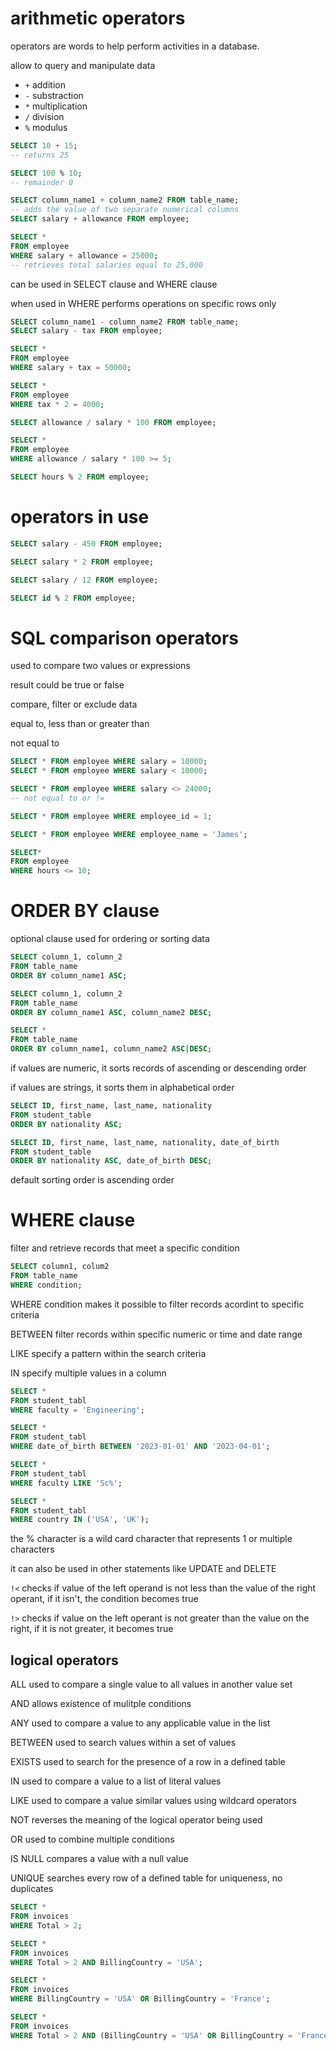 # arithmetic operators

operators are words to help perform activities in a database.

allow to query and manipulate data

- `+` addition
- `-` substraction
- `*` multiplication
- `/` division
- `%` modulus

```sql
SELECT 10 + 15;
-- returns 25

SELECT 100 % 10;
-- remainder 0

SELECT column_name1 + column_name2 FROM table_name;
-- adds the value of two separate numerical columns
SELECT salary + allowance FROM employee;

SELECT *
FROM employee
WHERE salary + allowance = 25000;
-- retrieves total salaries equal to 25,000
```

can be used in SELECT clause and WHERE clause

when used in WHERE performs operations on specific rows only

```sql
SELECT column_name1 - column_name2 FROM table_name;
SELECT salary - tax FROM employee;

SELECT *
FROM employee
WHERE salary + tax = 50000;

SELECT *
FROM employee
WHERE tax * 2 = 4000;

SELECT allowance / salary * 100 FROM employee;

SELECT *
FROM employee
WHERE allowance / salary * 100 >= 5;

SELECT hours % 2 FROM employee;
```

# operators in use


```sql
SELECT salary - 450 FROM employee;

SELECT salary * 2 FROM employee;

SELECT salary / 12 FROM employee;

SELECT id % 2 FROM employee;
```

# SQL comparison operators

used to compare two values or expressions

result could be true or false

compare, filter or exclude data

equal to, less than or greater than

not equal to

```sql
SELECT * FROM employee WHERE salary = 10000;
SELECT * FROM employee WHERE salary < 10000;

SELECT * FROM employee WHERE salary <> 24000;
-- not equal to or !=

SELECT * FROM employee WHERE employee_id = 1;

SELECT * FROM employee WHERE employee_name = 'James';

SELECT*
FROM employee
WHERE hours <= 10;
```

# ORDER BY clause

optional clause used for ordering or sorting data

```sql
SELECT column_1, column_2
FROM table_name
ORDER BY column_name1 ASC;

SELECT column_1, column_2
FROM table_name
ORDER BY column_name1 ASC, column_name2 DESC;

SELECT *
FROM table_name
ORDER BY column_name1, column_name2 ASC|DESC;
```

if values are numeric, it sorts records of ascending or descending order

if values are strings, it sorts them in alphabetical order

```sql
SELECT ID, first_name, last_name, nationality
FROM student_table
ORDER BY nationality ASC;

SELECT ID, first_name, last_name, nationality, date_of_birth
FROM student_table
ORDER BY nationality ASC, date_of_birth DESC;
```

default sorting order is ascending order

# WHERE clause

filter and retrieve records that meet a specific condition

```sql
SELECT column1, colum2
FROM table_name
WHERE condition;

```

WHERE condition makes it possible to filter records acordint to specific criteria

BETWEEN filter records within specific numeric or time and date range

LIKE specify a pattern within the search criteria

IN specify multiple values in a column

```sql
SELECT *
FROM student_tabl
WHERE faculty = 'Engineering';

SELECT *
FROM student_tabl
WHERE date_of_birth BETWEEN '2023-01-01' AND '2023-04-01';

SELECT *
FROM student_tabl
WHERE faculty LIKE 'Sc%';

SELECT *
FROM student_tabl
WHERE country IN ('USA', 'UK');
```

the % character is a wild card character that represents 1 or multiple characters

it can also be used in other statements like UPDATE and DELETE

`!<` checks if value of the left operand is not less than the value of the right operant, if it isn't, the condition becomes true

`!>` checks if value on the left operant is not greater than the value on the right, if it is not greater, it becomes true

## logical operators

ALL used to compare a single value to all values in another value set

AND allows existence of mulitple conditions

ANY used to compare a value to any applicable value in the list

BETWEEN used to search values within a set of values

EXISTS used to search for the presence of a row in a defined table

IN used to compare a value to a list of literal values

LIKE used to compare a value similar values using wildcard operators

NOT reverses the meaning of the logical operator being used

OR used to combine multiple conditions

IS NULL compares a value with a null value

UNIQUE searches every row of a defined table for uniqueness, no duplicates

```sql
SELECT *
FROM invoices
WHERE Total > 2;

SELECT *
FROM invoices
WHERE Total > 2 AND BillingCountry = 'USA';

SELECT * 
FROM invoices
WHERE BillingCountry = 'USA' OR BillingCountry = 'France';

SELECT *
FROM invoices
WHERE Total > 2 AND (BillingCountry = 'USA' OR BillingCountry = 'France');
```

